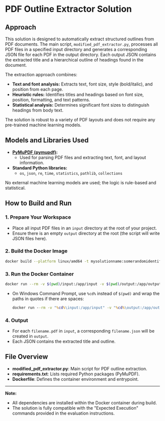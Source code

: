# PDF Outline Extractor Solution

## Approach
This solution is designed to automatically extract structured outlines from PDF documents. The main script, `modified_pdf_extractor.py`, processes all PDF files in a specified input directory and generates a corresponding JSON file for each PDF in the output directory. Each output JSON contains the extracted title and a hierarchical outline of headings found in the document.

The extraction approach combines:
- **Text and font analysis:** Extracts text, font size, style (bold/italic), and position from each page.
- **Heuristic rules:** Identifies titles and headings based on font size, position, formatting, and text patterns.
- **Statistical analysis:** Determines significant font sizes to distinguish headings from body text.

The solution is robust to a variety of PDF layouts and does not require any pre-trained machine learning models.

## Models and Libraries Used
- **[PyMuPDF (pymupdf)](https://pymupdf.readthedocs.io/):**
  - Used for parsing PDF files and extracting text, font, and layout information.
- **Standard Python libraries:**
  - `os`, `json`, `re`, `time`, `statistics`, `pathlib`, `collections`

No external machine learning models are used; the logic is rule-based and statistical.

## How to Build and Run

### 1. Prepare Your Workspace
- Place all input PDF files in an `input` directory at the root of your project.
- Ensure there is an empty `output` directory at the root (the script will write JSON files here).

### 2. Build the Docker Image
```sh
docker build --platform linux/amd64 -t mysolutionname:somerandomidentifier .
```

### 3. Run the Docker Container
```sh
docker run --rm -v $(pwd)/input:/app/input -v $(pwd)/output:/app/output --network none mysolutionname:somerandomidentifier
```
- On Windows Command Prompt, use `%cd%` instead of `$(pwd)` and wrap the paths in quotes if there are spaces:
  ```cmd
  docker run --rm -v "%cd%\input:/app/input" -v "%cd%\output:/app/output" --network none mysolutionname:somerandomidentifier
  ```

### 4. Output
- For each `filename.pdf` in `input`, a corresponding `filename.json` will be created in `output`.
- Each JSON contains the extracted title and outline.

## File Overview
- **modified_pdf_extractor.py**: Main script for PDF outline extraction.
- **requirements.txt**: Lists required Python packages (PyMuPDF).
- **Dockerfile**: Defines the container environment and entrypoint.

---

**Note:**
- All dependencies are installed within the Docker container during build.
- The solution is fully compatible with the "Expected Execution" commands provided in the evaluation instructions. 